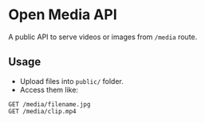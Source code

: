 # Open Media API

A public API to serve videos or images from `/media` route.

## Usage

- Upload files into `public/` folder.
- Access them like:

```
GET /media/filename.jpg
GET /media/clip.mp4
```